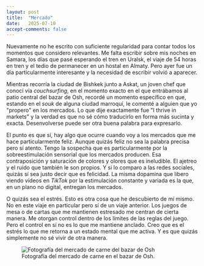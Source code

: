 ```yaml
---
layout: post
title:  "Mercado"
date:   2025-07-10
accept-comments: false
---
```

Nuevamente no he escrito con suficiente regularidad para contar todos los momentos que considero relevantes. Me falta escribir sobre mis noches en Samara, los días que pasé esperando el tren en Uralsk, el viaje de 54 horas en tren y el tedio de permanecer en un hostal en Almaty. Pero ayer fue un día particularmente interesante y la necesidad de escribir volvió a aparecer.

Mientras recorría la ciudad de Bishkek junto a Askat, un joven chef que conocí vía *couchsurfing*, en el momento exacto en el que entrábamos al patio central del bazar de Osh, recordé un momento específico en que, estando en el *souk* de alguna ciudad marroquí, le comenté a alguien que yo "propero" en los mercados. Lo que dije exactamente fue "I thrive in markets" y la verdad es que no sé cómo traducirlo en forma más sucinta y exacta. Desenvolverse puede ser otra buena palabra para expresarlo. 

El punto es que sí, hay algo que ocurre cuando voy a los mercados que me hace particularmente feliz. Aunque quizás feliz no sea la palabra precisa pero sí atento. Tengo la sospecha que es particularmente por la sobreestimulación sensorial que los mercados producen. Esa contraposición y saturación de colores y olores que es ineludible. El ajetreo y el ruido que también le son propios. Y si lo comparo a las redes sociales, quizás sí sea justo decir que es felicidad. La misma dopamina que libero viendo vídeos en *TikTok* por la estimulación constante y variada es la que, en un plano no digital, entregan los mercados.

O quizás sea el estrés. Esto es otra cosa que he descubierto de mí mismo. No en este viaje en particular pero sí de un viaje anterior. Los juegos de mesa o de cartas que me mantienen estresado me centran de cierta manera. Me otorgan control dentro de los límites de las reglas del juego. Pero el control en sí no es lo que me mantiene anclado. Creo que es el estrés lo que me retorna a un estado mental que me activa. Y es que quizás simplemente no sé vivir de otra manera.

<figure class="vid">
<img src="{{ site.baseurl }}/assets/images/bishkek.jpg" alt="Fotografía del mercado de carne del bazar de Osh" />
<figcaption>
Fotografía del mercado de carne en el bazar de Osh.
</figcaption>
</figure>
